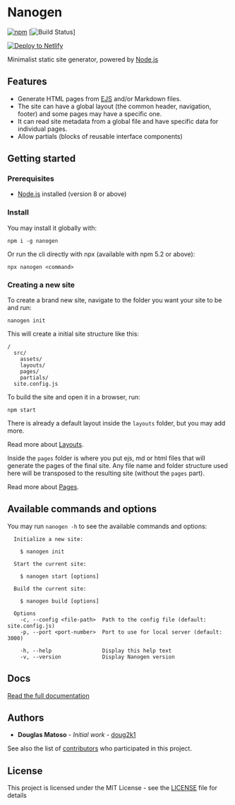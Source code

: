 # Nanogen

[![npm](https://img.shields.io/npm/v/nanogen.svg)](https://www.npmjs.com/package/nanogen)
[![Build Status](https://github.com/doug2k1/nanogen/actions/workflows/ci.yml/badge.svg?event=push)]

[![Deploy to Netlify](https://www.netlify.com/img/deploy/button.svg)](https://app.netlify.com/start/deploy?repository=https://github.com/doug2k1/nanogen-template)

Minimalist static site generator, powered by [Node.js](https://nodejs.org/en/)

## Features

- Generate HTML pages from [EJS](http://ejs.co/) and/or Markdown files.
- The site can have a global layout (the common header, navigation, footer) and some pages may have a specific one.
- It can read site metadata from a global file and have specific data for individual pages.
- Allow partials (blocks of reusable interface components)

## Getting started

### Prerequisites

- [Node.js](https://nodejs.org/en/) installed (version 8 or above)

### Install

You may install it globally with:

```
npm i -g nanogen
```

Or run the cli directly with npx (available with npm 5.2 or above):

```
npx nanogen <command>
```

### Creating a new site

To create a brand new site, navigate to the folder you want your site to be and run:

```
nanogen init
```

This will create a initial site structure like this:

```
/
  src/
    assets/
    layouts/
    pages/
    partials/
  site.config.js
```

To build the site and open it in a browser, run:

```
npm start
```

There is already a default layout inside the `layouts` folder, but you may add more.

Read more about [Layouts](https://doug2k1.github.io/nanogen/docs/#layouts).

Inside the `pages` folder is where you put ejs, md or html files that will generate the pages of the final site. Any file name and folder structure used here will be transposed to the resulting site (without the `pages` part).

Read more about [Pages](https://doug2k1.github.io/nanogen/docs/#pages).

## Available commands and options

You may run `nanogen -h` to see the available commands and options:

```
  Initialize a new site:

    $ nanogen init

  Start the current site:

    $ nanogen start [options]

  Build the current site:

    $ nanogen build [options]

  Options
    -c, --config <file-path>  Path to the config file (default: site.config.js)
    -p, --port <port-number>  Port to use for local server (default: 3000)

    -h, --help                Display this help text
    -v, --version             Display Nanogen version
```

## Docs

[Read the full documentation](https://doug2k1.github.io/nanogen)

## Authors

- **Douglas Matoso** - _Initial work_ - [doug2k1](https://github.com/doug2k1)

See also the list of [contributors](https://github.com/doug2k1/nanogen/contributors) who participated in this project.

## License

This project is licensed under the MIT License - see the [LICENSE](LICENSE) file for details
